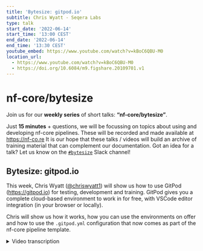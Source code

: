 ```yaml
---
title: 'Bytesize: gitpod.io'
subtitle: Chris Wyatt - Seqera Labs
type: talk
start_date: '2022-06-14'
start_time: '13:00 CEST'
end_date: '2022-06-14'
end_time: '13:30 CEST'
youtube_embed: https://www.youtube.com/watch?v=kBoC6QBU-M0
location_url:
  - https://www.youtube.com/watch?v=kBoC6QBU-M0
  - https://doi.org/10.6084/m9.figshare.20109701.v1
---
```


# nf-core/bytesize

Join us for our **weekly series** of short talks: **“nf-core/bytesize”**.

Just **15 minutes** + questions, we will be focussing on topics about using and developing nf-core pipelines.
These will be recorded and made available at <https://nf-co.re>
It is our hope that these talks / videos will build an archive of training material that can complement our documentation. Got an idea for a talk? Let us know on the [`#bytesize`](https://nfcore.slack.com/channels/bytesize) Slack channel!

## Bytesize: gitpod.io

This week, Chris Wyatt ([@chriswyatt1](https://github.com/chriswyatt1)) will show us how to use GitPod (<https://gitpod.io>) for testing, development and training. GitPod gives you a complete cloud-based environment to work in for free, with VSCode editor integration (in your browser or locally).

Chris will show us how it works, how you can use the environments on offer and how to use the `.gitpod.yml` configuration that now comes as part of the nf-core pipeline template.

<details markdown="1"><summary>Video transcription</summary>
**Note: The content has been edited for reader-friendliness**

[0:01](https://www.youtube.com/watch?v=kBoC6QBU-M0t=1)
Okay, hi everyone welcome to today's bytesize talk. Today we have Chris Wyatt who's going to be telling us about Gitpod and how it can be used for testing, development and training. I'll let Chris introduce himself but I hope you enjoy the talk.

[0:34](https://www.youtube.com/watch?v=kBoC6QBU-M0t=34)
Hi everyone, my name is Chris, I work at a postdoc at University College London and I also help with the training materials at Seqera Labs and this is particularly where Gitpod, basically a miniature computer in the cloud that we can use for development, is really handy specifically for training but it is also now used really frequently within the nf-core community to test code and to make changes and use all the Git features of GitHub within this really nice environment that we can all use.

[1:07](https://www.youtube.com/watch?v=kBoC6QBU-M0t=67)
What is Gitpod? It's an open source developer platform that's using VSCode and it can spin up these miniature development environments in seconds from a Git repository with all the code you need so that you can actually do all the testing or whatever you need to do in your particular piece of code. It's free to use and I'll get to more details of that later. All the progress you need are actually just a Chromium based browser, an internet connection and a GitHub account. You will need to sign in using your GitHub account to get access to the Gitpod environment.

[1:43](https://www.youtube.com/watch?v=kBoC6QBU-M0t=103)
Just a bit over here what I'm going to talk about today, I'll explain why Gitpod is used and how you actually get started, which is a very simple setup and then we'll get straight into running an nf-core test pipeline. Then we'll go into slightly deeper topics that are maybe more for developers of nf-core code, which is editing nf-core pipelines, dealing with GitHub and how to push them into branches for example, setting up these whole GitHub environments and live rendering of HTML and to do things with the website. There's also a really useful task that we use at nf-core.

[2:22](https://www.youtube.com/watch?v=kBoC6QBU-M0t=142)
Why are we using Gitpod? Well it's really cool, it's the ethos of nextflow, the fact that at nf-core that you have these repeatable and reproducible pieces of code but now we also have a way of testing them in the exact same environment between all the collaborators of a particular nf-core pipeline. It also helps to simplify a lot of the tasks that we're doing when we're coding with these particular pipelines and it's really fast. There are other different types of environment like this other than Gitpod but Gitpod's super fast and normally you can just go straight from a GitHub repository to this kind of VSCode window where you have a terminal, all your code and a really, really nice neat way of dealing with all your work.

[3:06](https://www.youtube.com/watch?v=kBoC6QBU-M0t=186)
To get started we may as well just dive in, so that we can show exactly how this works. If you want to do this at another time, it might be difficult to do it as well at the same time but if you want to then go ahead. All you need is the browser and your GitHub credentials and to actually open any GitHub URL as a Gitpod environment. Then you just need to add this prefix that's shown here before the GitHub repository URL or you can install a Gitpod browser extension. I will put all these in the notes afterwards. You can download this extension and it will basically add a Gitpod button, a green button, to every Git repository and all it's doing is just making this prefix before the URL, so that you can quickly access with one click. Especially if you're already logged in with your GitHub credentials, then it will be one click and you'll get straight into the working repository. Finally I just wanted to mention that this is actually being done through a file in the Git repository called `.gitpod.yml` file and this is the file that tells Gitpod what particular pieces of code we need and how to set up that environment so that the particular code that we're interested in works.

[4:29](https://www.youtube.com/watch?v=kBoC6QBU-M0t=269)
We're going to just go straight into the live demo. I'll explain exactly what it looks like when we go into this environment, how you can add extensions into the environment. You can add different add-ons. This is a picture from Gitpod. You can add Docker or you can add lots of different functionality within your containerized environments to test your code. I will explain how to use Git within this and also opening files like PDFs etc and live rendering for website development.

[5:02](https://www.youtube.com/watch?v=kBoC6QBU-M0t=302)
What we're going to do now is, we're just going to go straight into how to use Gitpod. Hopefully everyone can see this. The example pipeline we're going to use is the nf-core test pipeline. I've already got the browse extension so I actually have this link already. I could also copy the link address, open up a new tab and just paste it in. But for speed I'll just click on it. So when you log in, all you need to do... and at this point it would ask you for your credentials. For me it's not because I'm already logged in. This is going straight from that repository into Gitpod. Along on the other side you can see the explorer set says, these are all the files within your repository; you have a window here to look at visualization of code or PDFs etc and then you have a terminal at the bottom. You also should have extra buttons here which I can't see. Anyway, there's all the things you would normally want to do on your own computer, you can also do here.

[6:21](https://www.youtube.com/watch?v=kBoC6QBU-M0t=381)
Just to show you how this is actually working, the Gitpod.yaml file is not... Did I click the right one? I'll go back. This particular repository is in the master. For some pipelines (and this is a very good example), that you want to run on Gitpod, you need to make sure it's got this Gitpod.yaml file, because this is all the programs you need. If we click on that, it's showing that we have an image, so a docker file from dockerHub. The image is being pulled, that has all the code that we need and I will go a bit more into these Gitpod yamls a bit later.

[7:05](https://www.youtube.com/watch?v=kBoC6QBU-M0t=425)
We need to be in this development branch. I also mention at this point, if you're actually making changes to nf-core code then you'll be wanting to do this in the dev branch and not on the master branch. If we click it, we should get back to a Gitpod environment, that I was expecting. That should have all the code that we need to run this particular pipeline. Sometimes this can take a few seconds. Probably because it's a live demo, it'll be more than that, but if not we can move on to different things I can explain to you. It should pop up reasonably fast. It won't? No. Okay, there we go. Now we are actually in the the correct repository that I wanted to be in, but just move that away, just to make it clearer. You can see there's a gitpod.yml file which I was expecting to see. This is the reason why we have the code brought into this environment. In the terminal, if we type in `nextflow` it finds the tool because it's already installed within this gitpod.yml file. It told us that this container contains all the things we need to run the particular piece of code.

[8:18](https://www.youtube.com/watch?v=kBoC6QBU-M0t=498)
The other thing that's quite nice here if you want to actually test this repository, there's obviously the readme. If we open this... This is obviously not rendered... There's a preview button, so we can easily click things to preview the render to look exactly the same as it would do on the web page. It also tracks, so if you're actually needing to change something in the readme you can you can add whatever you want and it will automatically change it in the preview on the right-hand side. But I'm not going to change this at the moment. If I move this across, if we look at the the readme, it tells us how we can run this piece of code and I just want to quickly show you that it's quite easy to quickly run this particular piece of code.

[9:05](https://www.youtube.com/watch?v=kBoC6QBU-M0t=545)
We're going to run nextflow. Remember that this is actually in a dev branch. If we run it exactly the same as this line, we would actually pull the master branch, which is not actually what we need to run. So obviously with nextflow we can just run from the main.nf file. Then we can set a profile. Here it explains how to set the profile as as normal with nextflow code. In this particular case we're going to use docker. The reason for this is that singularity is one of the few things I know that doesn't work in Gitpods. If you need to test something with singularity you'd have to do it outside. You wouldn't be able to do it within this environment. Then we could set an outdir. Everything you need to do here is very simple to do. If you want to add a new folder, we could call it results. This is the way you can add a folder manually, by clicking one of these buttons for new files on your folders and then we can just run the code... like this.

[10:11](https://www.youtube.com/watch?v=kBoC6QBU-M0t=611)
Now we're running nextflow and this pipeline within Gitpod. I hope you can see it's quite nice that we could quickly get to run this pipeline, see how it works and begin to see the output. The resources on these machines aren't huge, there's only a few threads, so you can't do anything that's going to be using, like, eight threads for example. They only run for maximum half an hour if you have the free account, but we'll explain later, that there's an access where you can get a limited time if you need that for your particular project.

[10:46](https://www.youtube.com/watch?v=kBoC6QBU-M0t=646)
If we just see that the program is running and we'll see all the tasks connected are running through, we can then... I'll just wait for it to finish, shouldn't take too long... This pipeline, I should have mentioned, is actually taking FASTQ reads. It's running it through FASTQC to get quality control of those particular samples and it's using MultiQC to push them all together to make a really nice plot of all the different features and the quality scores of the FASTQ reads.

[11:20](https://www.youtube.com/watch?v=kBoC6QBU-M0t=680)
This is a quick way of running a pipeline and you can do this for any of the nf-core pipelines that have this gitpod.yaml. It's quite fun to do. It means you can just really test out a new pipeline and see exactly how it works and if it works with your data. You can drop and drag your files into this explorer area to bring files in. There's also other ways that are normally here. There'll be a file in store, I don't know why it's not here. Might be because of the screen. Anyway, you can drop and drag files in here. I'll just take that off just see if we can find it. Yes, here we go. Sorry if I have the actual full screen. You have options here that you can save files to your local machine and you can open files and do all the kind of things you would expect to do in a normal computer.

[12:06](https://www.youtube.com/watch?v=kBoC6QBU-M0t=726)
The other thing, now it's finished. In our results file we have our results and if we look in MultiQC, for example, we have the MultiQC report. Again, you can use these preview buttons, so that you can render these particular results into a nice file where you can see everything that's going on. Here is the results of that FASTQC result in MultiQC. I think this is quite cool to know that you can you can just quickly run these pipelines.

[12:36](https://www.youtube.com/watch?v=kBoC6QBU-M0t=756)
Within this particular environment you might want to change something. So maybe you're particularly interested in changing a particular module. You can still change everything in a Gitpod environment and once you change something... I'll just add... I won't actually push this to the branch, because people won't be happy. But if I add on `cat` or whatever I've changed here. If I'm changing the code here you'll notice on the left hand side, on the source control, it's noticed that one of the files within your repository has changed. If we click this button it said that we've changed the main.nf and you can now use the git functions within Gitpod to add that particular change and you can also then make a message for that particular change. Also, down the bottom you can see that we have this development branch - on the bottom left-hand side. If we click this we can also choose to create a new branch. If you've made changes to the code this is a very quick way to create a new branch and show that we can push it back to the repository and then do a pull request.

[13:47](https://www.youtube.com/watch?v=kBoC6QBU-M0t=827)
I think that's everything I really wanted to show you on this very basic example. I'm going to quickly go to another example that I think is quite helpful to explore, which is actually on the website. If I go to the website repository we can also run it from here. I'll just show a few more features that I think are really interesting to see. We can actually live render the whole website and show that the whole website is changing and we can change the underlying markdown. This is quite helpful when we've been developing the website so hopefully this will quickly load and I can show you this example.

[14:31](https://www.youtube.com/watch?v=kBoC6QBU-M0t=871)
I will show you in this repository. We see the gitpod.yml file, this is what I showed you before. There's many things you can put in these yml files and I think the best way to learn about this is to go to the gitpod.io website or by looking at other people's gitpod.yml files. There you can see exactly what people are doing.

[14:56](https://www.youtube.com/watch?v=kBoC6QBU-M0t=896)
Before I showed you image. Image was pulling a docker container, but you also can initiate tasks. You can do lots of different commands related to docker. You can open ports to expose ports so that we can look at web browser and share a particular web browser html rendering. The other thing are the VSCode extensions. These extensions are all over here and you can make sure that each repository that you make into a Gitpod environment has all the different code linting services, adding different particular pieces of code that are very useful to have each time. You can add these extensions manually in this gitpod.yml.

[15:43](https://www.youtube.com/watch?v=kBoC6QBU-M0t=943)
You can also set all the github settings that you would need to change. Just very quickly, because I know I'm probably running over time, here in the remote browser we can set this to being a live preview. Okay, no you can't... Probably I have done something wrong. There we go! Within this repository we're now making a live view of the actual repository that's changed and then if I wanted to go through the code into the markdown I can actually change the markdown. Like I showed you before you can actually change what's happening in this live preview of the nf-core website. I think this is super useful as well.

[16:30](https://www.youtube.com/watch?v=kBoC6QBU-M0t=990)
The last thing I wanted to show you was with the github button here, you can look at all the open pull requests you can click on different ones that you're interested in trying to fix. We'll get rid of this for now. It should show you the pull request and give you all the information. If it loads... hopefully it will... Anyway, normally it should come up with all the things you can do on git basically you can do within this Gitpod environment, I think this is really handy. So there we go!

[17:04](https://www.youtube.com/watch?v=kBoC6QBU-M0t=1024)
You can do everything that you want to do in git, but it's within this github repository and I think this is really helpful. Finally I think I showed everything I needed to show there. I just wanted to mention here... it's only a few slides left... I wanted to mention that also these Gitpod environments are used as extensive training. Sateesh presented really well all the training materials that we have two weeks ago. All of these repositories are now running a Gitpod environment, with all the the code that you need to run them. If you're new to nextflow, this is a really cool way of getting into Gitpod and nextflow, that you can have this amazing environment in the cloud with all the tools that you need.

[17:48](https://www.youtube.com/watch?v=kBoC6QBU-M0t=1068)
The cost. The free one is really cool, it's only 50 hours per month. You have four parallel workspaces, but you have this 30 minute activity time. As a member of the nf-core github account you can find a free professional open source account. You can get this through the following link. If you click this, there's a form you need to fill in to be able to get a professional account. You can get this through the link. If you click this, there's a professional account for free, which is really nice of Gitpod. For open source developers. Just to say there's not very many threads and I think the maximum size of each repository is about 30 to 50 gigabytes, in case you're testing and you need more than that. But normally the resources are easily enough to do all these different testing things that we want to do.

[18:32](https://www.youtube.com/watch?v=kBoC6QBU-M0t=1112)
Finally, if you need help, there's lots of people in nf-core that work with gitpod and have lots of knowledge of how to run all these things. How to make the ymls for example. There's also a section on the web page relating to Gitpod and there's really great resources and videos on gitpod.io itself. I think that's everything. Thanks for listening.

[18:56](https://www.youtube.com/watch?v=kBoC6QBU-M0t=1136)
Thanks Chris, that was a really fantastic talk and really exciting to hear a bit more about Gitpod again. Are there any questions? The options are to either put your questions into the chat and I can read them out, or I will just unmute the microphones so you should be able to speak up yourself.

[19:27](https://www.youtube.com/watch?v=kBoC6QBU-M0t=1177)
(question) Security issues (from chat).

(speaker) Personally, I really don't know, I would have to check that up for you, I don't know about, what level of security they have.

(comment) I would say for all of the stuff to do with nf-core there's basically no security issues. It's public code running on a public server. If you want to do something secret on a private repo, then maybe consider that. But nf-core stuff, I don't think you need to worry. It's completely off your system, so it's more secure than if you're running it locally.

(speaker) True.

[20:11](https://www.youtube.com/watch?v=kBoC6QBU-M0t=1211)
(question) what are the pros and cons of Gitpod compared to code spaces

(answer) This is a good point. We did play around with a few of these different things.Gitpod is super fast. I think it's powered by kubernetes and it's done in a much more efficient way. Iit means that everything's really quick and you have these initializations step. The reason it's quick is because it actually saves these layers of these Gitpod environments so that you don't have to keep installing everything at the same time. That's why it's like a second, or a few seconds normally, to get to these things. It's mainly for speed and also they're a really great company that seem to have a really active community of people that help you with your code. That's the main reason.

[20:52](https://www.youtube.com/watch?v=kBoC6QBU-M0t=1252)
(question) The next question is, is there a way to put a link on a document to open it in Gitpod, that automatically takes the current branch into account?

(answer) I assume so. I'd have to check that again. I'm not sure. I'd have to try it but yes, I think it must be possible. I just didn't didn't share that. I was meant to share the links, I've just done it quickly.

(comment) You can just prefix the file link with the gitpod.io. I think it works.

(speaker) thanks Mahesh

(comment) It takes into account your entire current URL. If the current URL you're looking at is on a branch, you've got to open Gitpod in that branch. And the same with the little green Gitpod button. Also most of the repos we have - a lot of them now - when you open a pull request Gitpod has an integration, which will automatically add a little button into the bottom of the first description of that pull request. When you're browsing pull request you'll also see a button saying "open in Gitpod" and that will open you directly into that pull request.

[22:01](https://www.youtube.com/watch?v=kBoC6QBU-M0t=1288)
(question) There's another question here. Can you kindly share the links e.g the slack channel link here?

(answer) Yes we will make sure the links are at least on slack on one or two channels to find later.

[22:19](https://www.youtube.com/watch?v=kBoC6QBU-M0t=1339)
(host) Unless there are any more questions that pop up quickly, I want to thank Chris again for his fabulous talk. You can always catch up on this talk again on youtube. We'll post this very shortly after the talk. We'd also like to thank the Chan Zuckerberg foundation for supporting these talks. Thanks very much.

(speaker) Thanks guys!

</details>
